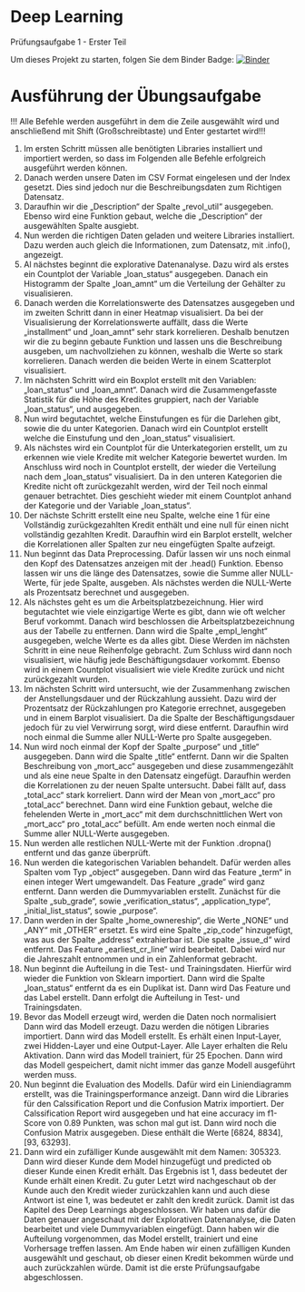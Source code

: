 # Deep Learning
Prüfungsaufgabe 1 - Erster Teil

Um dieses Projekt zu starten, folgen Sie dem Binder Badge:      [![Binder](https://mybinder.org/badge_logo.svg)](https://mybinder.org/v2/gh/FelixWuensch/Deep-Learning/HEAD)

# Ausführung der Übungsaufgabe

!!! Alle Befehle werden ausgeführt in dem die Zeile ausgewählt wird und anschließend mit Shift (Großschreibtaste) und Enter gestartet wird!!!

1. Im ersten Schritt müssen alle benötigten Libraries installiert und importiert werden, so dass im Folgenden alle Befehle erfolgreich ausgeführt werden können.
2. Danach werden unsere Daten im CSV Format eingelesen und der Index gesetzt. Dies sind jedoch nur die Beschreibungsdaten zum Richtigen Datensatz.
3. Daraufhin wir die „Description“ der Spalte „revol_util“ ausgegeben. Ebenso wird eine Funktion gebaut, welche die „Description“ der ausgewählten Spalte ausgiebt.
4. Nun werden die richtigen Daten geladen und weitere Libraries installiert. Dazu werden auch gleich die Informationen, zum Datensatz, mit .info(), angezeigt.
5. Al nächstes beginnt die explorative Datenanalyse. Dazu wird als erstes ein Countplot der Variable „loan_status“ ausgegeben. Danach ein Histogramm der Spalte „loan_amnt“ um die Verteilung der Gehälter zu visualisieren. 
6. Danach werden die Korrelationswerte des Datensatzes ausgegeben und im zweiten Schritt dann in einer Heatmap visualisiert. Da bei der Visualisierung der Korrelationswerte auffällt, dass die Werte „installment“ und „loan_amnt“ sehr stark korrelieren. Deshalb benutzen wir die zu beginn gebaute Funktion und lassen uns die Beschreibung ausgeben, um nachvollziehen zu können, weshalb die Werte so stark korrelieren. Danach werden die beiden Werte in einem Scatterplot visualisiert.
7. Im nächsten Schritt wird ein Boxplot erstellt mit den Variablen: „loan_status“ und „loan_amnt“. Danach wird die Zusammengefasste Statistik für die Höhe des Kredites gruppiert, nach der Variable „loan_status“, und ausgegeben. 
8. Nun wird begutachtet, welche Einstufungen es für die Darlehen gibt, sowie die du unter Kategorien. Danach wird ein Countplot erstellt welche die Einstufung und den „loan_status“ visualisiert.
9. Als nächstes wird ein Countplot für die Unterkategorien erstellt, um zu erkennen wie viele Kredite mit welcher Kategorie bewertet wurden. Im Anschluss wird noch in Countplot erstellt, der wieder die Verteilung nach dem „loan_status“ visualisiert. Da in den unteren Kategorien die Kredite nicht oft zurückgezahlt werden, wird der Teil noch einmal genauer betrachtet. Dies geschieht wieder mit einem Countplot anhand der Kategorie und der Variable „loan_status“.
10. Der nächste Schritt erstellt eine neu Spalte, welche eine 1 für eine Vollständig zurückgezahlten Kredit enthält und eine null für einen nicht vollständig gezahlten Kredit. Daraufhin wird ein Barplot erstellt, welcher die Korrelationen aller Spalten zur neu eingefügten Spalte aufzeigt.
11. Nun beginnt das Data Preprocessing. Dafür lassen wir uns noch einmal den Kopf des Datensatzes anzeigen mit der .head() Funktion. Ebenso lassen wir uns die länge des Datensatzes, sowie die Summe aller NULL-Werte, für jede Spalte, ausgeben. Als nächstes werden die NULL-Werte als Prozentsatz berechnet und ausgegeben.
12. Als nächstes geht es um die Arbeitsplatzbezeichnung. Hier wird begutachtet wie viele einzigartige Werte es gibt, dann wie oft welcher Beruf vorkommt. Danach wird beschlossen die Arbeitsplatzbezeichnung aus der Tabelle zu entfernen. Dann wird die Spalte „empl_lenght“ ausgegeben, welche Werte es da alles gibt. Diese Werden im nächsten Schritt in eine neue Reihenfolge gebracht. Zum Schluss wird dann noch visualisiert, wie häufig jede Beschäftigungsdauer vorkommt. Ebenso wird in einem Countplot visualisiert wie viele Kredite zurück und nicht zurückgezahlt wurden.
13. Im nächsten Schritt wird untersucht, wie der Zusammenhang zwischen der Anstellungsdauer und der Rückzahlung aussieht. Dazu wird der Prozentsatz der Rückzahlungen pro Kategorie errechnet, ausgegeben und in einem Barplot visualisiert. Da die Spalte der Beschäftigungsdauer jedoch für zu viel Verwirrung sorgt, wird diese entfernt. Daraufhin wird noch einmal die Summe aller NULL-Werte pro Spalte ausgegeben.
14. Nun wird noch einmal der Kopf der Spalte „purpose“ und „title“ ausgegeben. Dann wird die Spalte „title“ entfernt. Dann wir die Spalten Beschreibung von „mort_acc“ ausgegeben und diese zusammengezählt und als eine neue Spalte in den Datensatz eingefügt. Daraufhin werden die Korrelationen zu der neuen Spalte untersucht. Dabei fällt auf, dass „total_acc“ stark korreliert. Dann wird der Mean von „mort_acc“ pro „total_acc“ berechnet. Dann wird eine Funktion gebaut, welche die fehelenden Werte in „mort_acc“ mit dem durchschnittlichen Wert von „mort_acc“ pro „total_acc“ befüllt. Am ende werten noch einmal die Summe aller NULL-Werte ausgegeben.
15. Nun werden alle restlichen NULL-Werte mit der Funktion .dropna() entfernt und das ganze überprüft.
16. Nun werden die kategorischen Variablen behandelt. Dafür werden alles Spalten vom Typ „object“ ausgegeben. Dann wird das Feature „term“ in einen integer Wert umgewandelt. Das Feature „grade“ wird ganz entfernt. Dann werden die Dummyvariablen erstellt. Zunächst für die Spalte „sub_grade“, sowie „verification_status“, „application_type“, „initial_list_status“, sowie „purpose“.
17. Dann werden in der Spalte „home_ownereship“, die Werte „NONE“ und „ANY“ mit „OTHER“ ersetzt. Es wird eine Spalte „zip_code“ hinzugefügt, was aus der Spalte „address“ extrahierbar ist. Die spalte „issue_d“ wird entfernt. Das Feature „earliest_cr_line“ wird bearbeitet. Dabei wird nur die Jahreszahlt entnommen und in ein Zahlenformat gebracht.
18. Nun beginnt die Aufteilung in die Test- und Trainingsdaten. Hierfür wird wieder die Funktion von Sklearn importiert. Dann wird die Spalte „loan_status“ entfernt da es ein Duplikat ist. Dann wird Das Feature und das Label erstellt. Dann erfolgt die Aufteilung in Test- und Trainingsdaten.
19. Bevor das Modell erzeugt wird, werden die Daten noch normalisiert Dann wird das Modell erzeugt. Dazu werden die nötigen Libraries importiert. Dann wird das Modell erstellt. Es erhält einen Input-Layer, zwei Hidden-Layer und eine Output-Layer. Alle Layer erhalten die Relu Aktivation. Dann wird das Modell trainiert, für 25 Epochen. Dann wird das Modell gespeichert, damit nicht immer das ganze Modell ausgeführt werden muss.
20. Nun beginnt die Evaluation des Modells. Dafür wird ein Liniendiagramm erstellt, was die Trainingsperformance anzeigt. Dann wird die Libraries für den Calssification Report und die Confusion Matrix importiert. Der Calssification Report wird ausgegeben und hat eine accuracy im f1-Score von 0.89 Punkten, was schon mal gut ist. Dann wird noch die Confusion Matrix ausgegeben. Diese enthält die Werte [6824, 8834],[93, 63293]. 
21. Dann wird ein zufälliger Kunde ausgewählt mit dem Namen: 305323. Dann wird dieser Kunde dem Model hinzugefügt und predicted ob dieser Kunde einen Kredit erhält. Das Ergebnis ist 1, dass bedeutet der Kunde erhält einen Kredit. Zu guter Letzt wird nachgeschaut ob der Kunde auch den Kredit wieder zurückzahlen kann und auch diese Antwort ist eine 1, was bedeutet er zahlt den kredit zurück. 
Damit ist das Kapitel des Deep Learnings abgeschlossen. Wir haben uns dafür die Daten genauer angeschaut mit der Explorativen Datenanalyse, die Daten bearbeitet und viele Dummyvariablen eingefügt. Dann haben wir die Aufteilung vorgenommen, das Model erstellt, trainiert und eine Vorhersage treffen lassen. Am Ende haben wir einen zufälligen Kunden ausgewählt und geschaut, ob dieser einen Kredit bekommen würde und auch zurückzahlen würde. Damit ist die erste Prüfungsaufgabe abgeschlossen.
